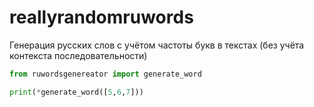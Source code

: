 # reallyrandomruwords
Генерация русских слов с учётом частоты букв в текстах (без учёта контекста последовательности)


```py
from ruwordsgenereator import generate_word

print(*generate_word([5,6,7]))
```
